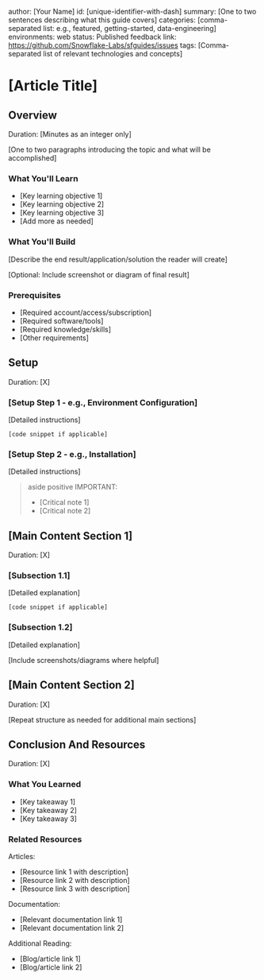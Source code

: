 author: [Your Name]
id: [unique-identifier-with-dash]
summary: [One to two sentences describing what this guide covers]
categories: [comma-separated list: e.g., featured, getting-started, data-engineering]
environments: web
status: Published
feedback link: https://github.com/Snowflake-Labs/sfguides/issues
tags: [Comma-separated list of relevant technologies and concepts]

# [Article Title]
<!-- ------------------------ -->
## Overview
Duration: [Minutes as an integer only]

[One to two paragraphs introducing the topic and what will be accomplished]

### What You'll Learn
- [Key learning objective 1]
- [Key learning objective 2]
- [Key learning objective 3]
- [Add more as needed]

### What You'll Build
[Describe the end result/application/solution the reader will create]

[Optional: Include screenshot or diagram of final result]

### Prerequisites
- [Required account/access/subscription]
- [Required software/tools]
- [Required knowledge/skills]
- [Other requirements]

<!-- ------------------------ -->
## Setup
Duration: [X]

### [Setup Step 1 - e.g., Environment Configuration]
[Detailed instructions]

```[language]
[code snippet if applicable]
```

### [Setup Step 2 - e.g., Installation]
[Detailed instructions]

> aside positive
> IMPORTANT:
> - [Critical note 1]
> - [Critical note 2]

<!-- ------------------------ -->
## [Main Content Section 1]
Duration: [X]

### [Subsection 1.1]
[Detailed explanation]

```[language]
[code snippet if applicable]
```

### [Subsection 1.2]
[Detailed explanation]

[Include screenshots/diagrams where helpful]

<!-- ------------------------ -->
## [Main Content Section 2]
Duration: [X]

[Repeat structure as needed for additional main sections]

## Conclusion And Resources
Duration: [X]

### What You Learned
- [Key takeaway 1]
- [Key takeaway 2]
- [Key takeaway 3]

### Related Resources

Articles:
- [Resource link 1 with description]
- [Resource link 2 with description]
- [Resource link 3 with description]

Documentation:
- [Relevant documentation link 1]
- [Relevant documentation link 2]

Additional Reading:
- [Blog/article link 1]
- [Blog/article link 2]
